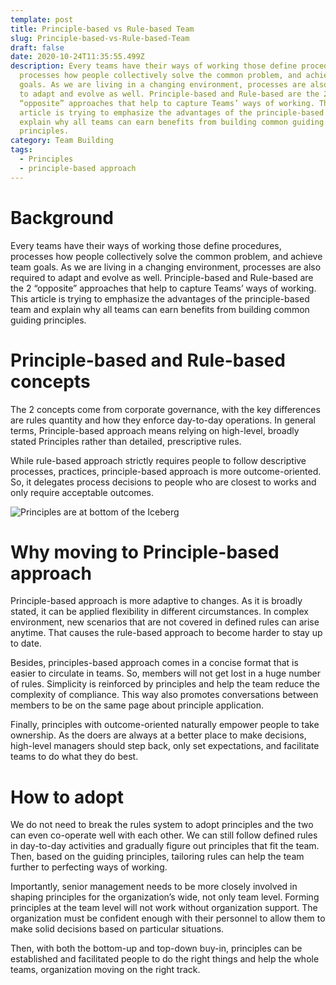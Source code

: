 ```yaml
---
template: post
title: Principle-based vs Rule-based Team
slug: Principle-based-vs-Rule-based-Team
draft: false
date: 2020-10-24T11:35:55.499Z
description: Every teams have their ways of working those define procedures,
  processes how people collectively solve the common problem, and achieve team
  goals. As we are living in a changing environment, processes are also required
  to adapt and evolve as well. Principle-based and Rule-based are the 2
  “opposite” approaches that help to capture Teams’ ways of working. This
  article is trying to emphasize the advantages of the principle-based team and
  explain why all teams can earn benefits from building common guiding
  principles.
category: Team Building
tags:
  - Principles
  - principle-based approach
---
```

# Background

Every teams have their ways of working those define procedures, processes how people collectively solve the common problem, and achieve team goals. As we are living in a changing environment, processes are also required to adapt and evolve as well. Principle-based and Rule-based are the 2 “opposite” approaches that help to capture Teams’ ways of working. This article is trying to emphasize the advantages of the principle-based team and explain why all teams can earn benefits from building common guiding principles.

# Principle-based and Rule-based concepts

The 2 concepts come from corporate governance, with the key differences are rules quantity and how they enforce day-to-day operations. In general terms, Principle-based approach means relying on high-level, broadly stated Principles rather than detailed, prescriptive rules.

While rule-based approach strictly requires people to follow descriptive processes, practices,  principle-based approach is more outcome-oriented. So, it delegates process decisions to people who are closest to works and only require acceptable outcomes.

![Principles are at bottom of the Iceberg](/media/principles.png "Principles are at bottom of the Iceberg")

# Why moving to Principle-based approach

Principle-based approach is more adaptive to changes. As it is broadly stated, it can be applied flexibility in different circumstances. In complex environment, new scenarios that are not covered in defined rules can arise anytime. That causes the rule-based approach to become harder to stay up to date.

Besides, principles-based approach comes in a concise format that is easier to circulate in teams. So, members will not get lost in a huge number of rules. Simplicity is reinforced by principles and help the team reduce the complexity of compliance. This way also promotes conversations between members to be on the same page about principle application.

Finally, principles with outcome-oriented naturally empower people to take ownership. As the doers are always at a better place to make decisions, high-level managers should step back, only set expectations, and facilitate teams to do what they do best. 

# How to adopt 

We do not need to break the rules system to adopt principles and the two can even co-operate well with each other. We can still follow defined rules in day-to-day activities and gradually figure out principles that fit the team. Then, based on the guiding principles, tailoring rules can help the team further to perfecting ways of working.

Importantly, senior management needs to be more closely involved in shaping principles for the organization’s wide, not only team level. Forming principles at the team level will not work without organization support. The organization must be confident enough with their personnel to allow them to make solid decisions based on particular situations.

Then, with both the bottom-up and top-down buy-in, principles can be established and facilitated people to do the right things and help the whole teams, organization moving on the right track.